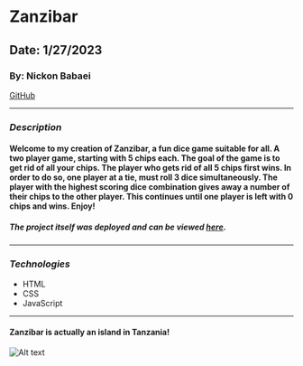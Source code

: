 # Zanzibar

## Date: 1/27/2023

### By: Nickon Babaei

[GitHub](https://github.com/nickonbabaei)
***

### ***Description***
#### Welcome to my creation of Zanzibar, a fun dice game suitable for all. A two player game, starting with 5 chips each. The goal of the game is to get rid of all your chips. The player who gets rid of all 5 chips first wins. In order to do so, one player at a tie, must roll 3 dice simultaneously. The player with the highest scoring dice combination gives away a number of their chips to the other player. This continues until one player is left with 0 chips and wins. Enjoy!

##### The project itself was deployed and can be viewed [here](https://zanzibar-project.surge.sh).
***

### ***Technologies***
* HTML
* CSS
* JavaScript
***
#### Zanzibar is actually an island in Tanzania!
![Alt text](https://idsb.tmgrup.com.tr/ly/uploads/images/2022/02/01/179292.jpg "The real Zanzibar")



